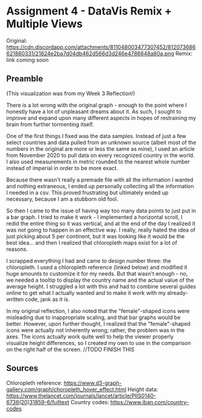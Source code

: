 Assignment 4 - DataVis Remix + Multiple Views
===

Original: https://cdn.discordapp.com/attachments/811048003477307452/812073686621880331/21824e2ba7d04db462d566d3d246e4786648a80a.png
Remix: link coming soon

Preamble
---

(This visualization was from my Week 3 Reflection!)

There is a lot wrong with the original graph - enough to the point where I honestly have a lot of unpleasant dreams about it. As such, I sought to improve and expand upon many different aspects in hopes of restraining my brain from further tormenting itself.

One of the first things I fixed was the data samples. Instead of just a few select countries and data pulled from an unknown source (albeit most of the numbers in the original are more or less the same as mine), I used an article from November 2020 to pull data on every recognized country in the world. I also used measurements in metric rounded to the nearest whole number instead of imperial in order to be more exact.

Because there wasn't really a premade file with all the information I wanted and nothing extraneous, I ended up personally collecting all the information I needed in a csv. This proved frustrating but ultimately ended up necessary, because I am a stubborn old fool.

So then I came to the issue of having way too many data points to just put in a bar graph. I tried to make it work - I implemented a horizontal scroll, I redid the entire thing so it was vertical, and at the end of the day I realized it was not going to happen in an effective way. I really, really hated the idea of just picking about 5 per continent, but it was looking like it would be the best idea... and then I realized that chloropleth maps exist for a lot of reasons.

I scrapped everything I had and came to design number three: the chloropleth. I used a chloropleth reference (linked below) and modified it huge amounts to customize it for my needs. But that wasn't enough - no, we needed a tooltip to display the country name and the actual value of the average height. I struggled a lot with this and had to combine several guides online to get what I actually wanted and to make it work with my already-written code, jank as it is.

In my original reflection, I also noted that the "female"-shaped icons were misleading due to inappropriate scaling, and that bar graphs would be better. However, upon further thought, I realized that the "female"-shaped icons were actually not inherently wrong; rather, the problem was in the axes. The icons actually work quite well to help the viewer properly visualize height differences, so I created my own to use in the comparison on the right half of the screen. //TODO FINISH THIS

Sources
---

Chloropleth reference: https://www.d3-graph-gallery.com/graph/choropleth_hover_effect.html
Height data: https://www.thelancet.com/journals/lancet/article/PIIS0140-6736(20)31859-6/fulltext
Country codes: https://www.iban.com/country-codes
